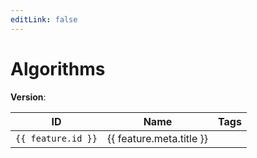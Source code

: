 ```yaml
---
editLink: false
---
```


<script setup lang="ts">
import { useData  } from "vitepress";
import { data as features } from "../../features.data";

const { params } = useData();
</script>

# Algorithms

**Version**: <Badge type="warning" :text="params.version" />

<table>
  <thead>
    <tr>
      <th>ID</th>
      <th>Name</th>
      <th>Tags</th>
    </tr>
  </thead>
  <tbody>
    <tr v-for="feature in features">
      <td><code><a :href="`/standards/features/${params.version}/${feature.id}/`">{{ feature.id }}</a></code></td>
      <td>{{ feature.meta.title }}</td>
      <td><Badge v-for="tag in feature.meta.tags ?? []" :text="tag" /></td>
    </tr>
  </tbody>
</table>

